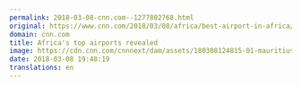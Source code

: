 ```yaml
---
permalink: 2018-03-08-cnn.com--1277802768.html
original: https://www.cnn.com/2018/03/08/africa/best-airport-in-africa/index.html
domain: cnn.com
title: Africa's top airports revealed
image: https://cdn.cnn.com/cnnnext/dam/assets/180308124815-01-mauritius-airport-file-restricted-super-tease.jpg
date: 2018-03-08 19:48:19
translations: en
---
```


